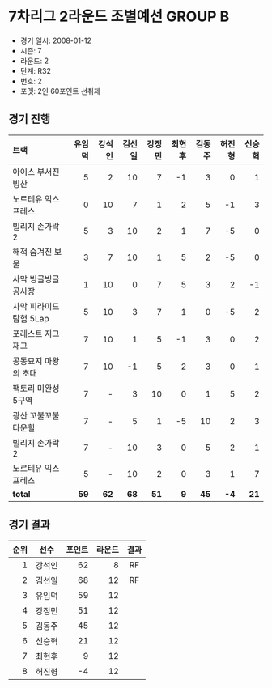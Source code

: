 # 7차리그 2라운드 조별예선 GROUP B

- 경기 일시: 2008-01-12
- 시즌: 7
- 라운드: 2
- 단계: R32
- 번호: 2
- 포맷: 2인 60포인트 선취제





## 경기 진행

| 트랙 | 유임덕 | 강석인 | 김선일 | 강정민 | 최현후 | 김동주 | 허진형 | 신승혁 |
|:---|---:|---:|---:|---:|---:|---:|---:|---:|
| 아이스 부서진 빙산 | 5 | 2 | 10 | 7 | -1 | 3 | 0 | 1 |
| 노르테유 익스프레스 | 0 | 10 | 7 | 1 | 2 | 5 | -1 | 3 |
| 빌리지 손가락 2 | 5 | 3 | 10 | 2 | 1 | 7 | -5 | 0 |
| 해적 숨겨진 보물 | 3 | 7 | 10 | 1 | 5 | 2 | -5 | 0 |
| 사막 빙글빙글 공사장 | 1 | 10 | 0 | 7 | 5 | 3 | 2 | -1 |
| 사막 피라미드 탐험 5Lap | 5 | 10 | 3 | 7 | 1 | 0 | -5 | 2 |
| 포레스트 지그재그 | 7 | 10 | 1 | 5 | -1 | 3 | 0 | 2 |
| 공동묘지 마왕의 초대 | 7 | 10 | -1 | 5 | 2 | 3 | 0 | 1 |
| 팩토리 미완성 5구역 | 7 | - | 3 | 10 | 0 | 1 | 5 | 2 |
| 광산 꼬불꼬불 다운힐 | 7 | - | 5 | 1 | -5 | 10 | 2 | 3 |
| 빌리지 손가락 2 | 7 | - | 10 | 3 | 0 | 5 | 2 | 1 |
| 노르테유 익스프레스 | 5 | - | 10 | 2 | 0 | 3 | 1 | 7 |
| __total__ | __59__ | __62__ | __68__ | __51__ | __9__ | __45__ | __-4__ | __21__ |




## 경기 결과

| 순위 | 선수 | 포인트 | 라운드 | 결과 |
|---:|:---:|---:|---:|:---:|
| 1 | 강석인 | 62 | 8 | RF |
| 2 | 김선일 | 68 | 12 | RF |
| 3 | 유임덕 | 59 | 12 |  |
| 4 | 강정민 | 51 | 12 |  |
| 5 | 김동주 | 45 | 12 |  |
| 6 | 신승혁 | 21 | 12 |  |
| 7 | 최현후 | 9 | 12 |  |
| 8 | 허진형 | -4 | 12 |  |

